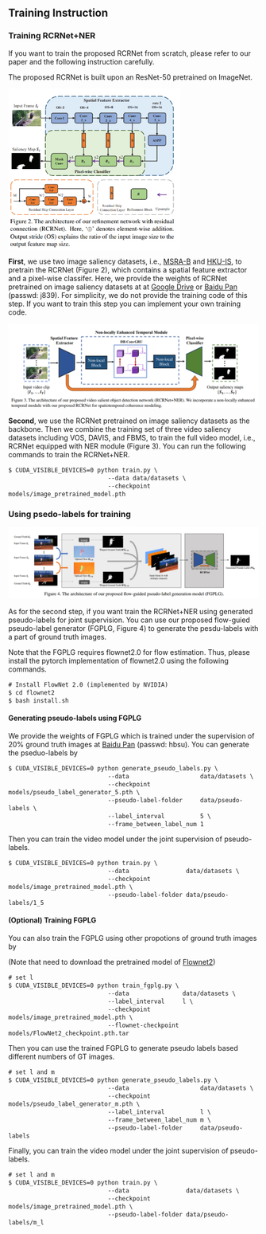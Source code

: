 ## Training Instruction

### Training RCRNet+NER
If you want to train the proposed RCRNet from scratch, please refer to our paper and the following instruction carefully.

The proposed RCRNet is built upon an ResNet-50 pretrained on ImageNet.

<img align="center" src="static_model.png" style="zoom:65%" />

**First**, we use two image saliency datasets, i.e., [MSRA-B](https://mmcheng.net/msra10k/) and [HKU-IS](https://i.cs.hku.hk/~gbli/deep_saliency.html), to pretrain the RCRNet (Figure 2), which contains a spatial feature extractor and a pixel-wise classifer. Here, we provide the weights of RCRNet pretrained on image saliency datasets at at [Google Drive](https://drive.google.com/open?id=1S7nao9WEhIiTmTC-E0nujMxm5Emypti9) or [Baidu Pan](https://pan.baidu.com/s/196cUbTInWJKd8FmiP9Jv_A) (passwd: j839). For simplicity, we do not provide the training code of this step. If you want to train this step you can implement your own training code.

![video_model](video_model.png)

**Second**, we use the RCRNet pretrained on image saliency datasets as the backbone. Then we combine the training set of three video saliency datasets including VOS, DAVIS, and FBMS, to train the full video model, i.e., RCRNet equipped with NER module (Figure 3). You can run the following commands to train the RCRNet+NER.
```
$ CUDA_VISIBLE_DEVICES=0 python train.py \
                            --data data/datasets \
                            --checkpoint models/image_pretrained_model.pth
```

### Using psedo-labels for training

![pseudo_label_generator](pseudo_label_generator.png)

As for the second step, if you want train the RCRNet+NER using generated pseudo-labels for joint supervision. You can use our proposed flow-guied pseudo-label generator (FGPLG, Figure 4) to generate the pesdu-labels with a part of ground truth images.

Note that the FGPLG requires flownet2.0 for flow estimation. Thus, please install the pytorch implementation of flownet2.0 using the following commands.
```
# Install FlowNet 2.0 (implemented by NVIDIA)
$ cd flownet2
$ bash install.sh
```

#### Generating pseudo-labels using FGPLG
We provide the weights of FGPLG which is trained under the supervision of 20% ground truth images at [Baidu Pan](https://pan.baidu.com/s/1dw8O2Ua5pKmOKYVgKRyADQ) (passwd: hbsu). You can generate the pseduo-labels by
```
$ CUDA_VISIBLE_DEVICES=0 python generate_pseudo_labels.py \
                            --data                    data/datasets \
                            --checkpoint              models/pseudo_label_generator_5.pth \
                            --pseudo-label-folder     data/pseudo-labels \
                            --label_interval          5 \
                            --frame_between_label_num 1
```

Then you can train the video model under the joint supervision of pseudo-labels.
```
$ CUDA_VISIBLE_DEVICES=0 python train.py \
                            --data                data/datasets \
                            --checkpoint          models/image_pretrained_model.pth \
                            --pseudo-label-folder data/pseudo-labels/1_5
```

#### (Optional) Training FGPLG
You can also train the FGPLG using other propotions of ground truth images by

(Note that need to download the pretrained model of [Flownet2](https://github.com/NVIDIA/flownet2-pytorch#converted-caffe-pre-trained-models))
```
# set l
$ CUDA_VISIBLE_DEVICES=0 python train_fgplg.py \
                            --data               data/datasets \
                            --label_interval     l \
                            --checkpoint         models/image_pretrained_model.pth \
                            --flownet-checkpoint models/FlowNet2_checkpoint.pth.tar
```

Then you can use the trained FGPLG to generate pseudo labels based different numbers of GT images.
```
# set l and m
$ CUDA_VISIBLE_DEVICES=0 python generate_pseudo_labels.py \
                            --data                    data/datasets \
                            --checkpoint              models/pseudo_label_generator_m.pth \
                            --label_interval          l \
                            --frame_between_label_num m \
                            --pseudo-label-folder     data/pseudo-labels
```
Finally, you can train the video model under the joint supervision of pseudo-labels.
```
# set l and m
$ CUDA_VISIBLE_DEVICES=0 python train.py \
                            --data                data/datasets \
                            --checkpoint          models/image_pretrained_model.pth \
                            --pseudo-label-folder data/pseudo-labels/m_l
```
